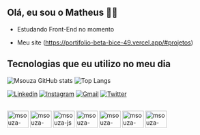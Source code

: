 
## Olá, eu sou o Matheus ✌🏼
- Estudando Front-End no momento

- Meu site (https://portifolio-beta-bice-49.vercel.app/#projetos)

## Tecnologias que eu utilizo no meu dia
![Msouza GitHub stats](https://github-readme-stats.vercel.app/api?username=msouza09&show_icons=true&theme=tokyonight)
![Top Langs](https://github-readme-stats.vercel.app/api/top-langs/?username=msouza09&layout=compact&theme=tokyonight)

[![Linkedin](https://img.shields.io/badge/LinkedIn-0077B5?style=for-the-badge&logo=linkedin&logoColor=white)](https://www.linkedin.com/in/matheus-souza-1a0622235/)
[![Instagram](https://img.shields.io/badge/Instagram-E4405F?style=for-the-badge&logo=instagram&logoColor=white)](https://www.instagram.com/msouza_09/)
[![Gmail](https://img.shields.io/badge/Gmail-D14836?style=for-the-badge&logo=gmail&logoColor=white)](mailto:szmatheussouza@gmail.com)
[![Twitter](https://img.shields.io/badge/Twitter-1DA1F2?style=for-the-badge&logo=twitter&logoColor=white)](https://twitter.com/mathsouza09/)

<div style="display: inline-block"><br/>
  <img align="center" alt="msouza-html5" height="40" width="50" src="https://cdn.jsdelivr.net/gh/devicons/devicon@latest/icons/html5/html5-original.svg">
  <img align="center" alt="msouza-css" height="40" width="50" src="https://cdn.jsdelivr.net/gh/devicons/devicon@latest/icons/css3/css3-original.svg">
  <img align="center" alt="msouza-js" height="40" width="50" src="https://cdn.jsdelivr.net/gh/devicons/devicon@latest/icons/javascript/javascript-original.svg">
  <img align="center" alt="msouza-bootstrap5" height="40" width="50" src="https://cdn.jsdelivr.net/gh/devicons/devicon@latest/icons/bootstrap/bootstrap-original.svg">
  <img align="center" alt="msouza-mysql" height="40" width="50" src="https://cdn.jsdelivr.net/gh/devicons/devicon@latest/icons/mysql/mysql-original-wordmark.svg">
  <img align="center" alt="msouza-docker" height="40" width="50" src="https://cdn.jsdelivr.net/gh/devicons/devicon@latest/icons/docker/docker-plain-wordmark.svg">
  <img align="center" alt="msouza-php" height="40" width="50" src="https://cdn.jsdelivr.net/gh/devicons/devicon@latest/icons/php/php-original.svg">
</div>
<br/>
